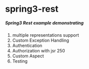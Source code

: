 spring3-rest
============

##### Spring3 Rest example demonstrating

1.  multiple representations support
2.  Custom Exception Handling
3.  Authentication
4.  Authorization with jsr 250
5.  Custom Aspect
6.  Testing
